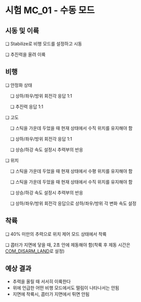 # 시험 MC_01 - 수동 모드

## 시동 및 이륙

❏  Stabilize로 비행 모드를 설정하고 시동

❏ 추진력을 올려 이륙


## 비행

❏ 안정화 상태

&nbsp;&nbsp;&nbsp;&nbsp;❏ 상하/좌우/방위 회전각 응답 1:1

&nbsp;&nbsp;&nbsp;&nbsp;❏ 추진력 응답 1:1

❏ 고도

&nbsp;&nbsp;&nbsp;&nbsp;❏ 스틱을 가운데 두었을 때 현재 상태에서 수직 위치를 유지해야 함

&nbsp;&nbsp;&nbsp;&nbsp;❏ 상하/좌우/방위 회전각 응답 1:1

&nbsp;&nbsp;&nbsp;&nbsp;❏ 상승/하강 속도 설정시 추력부의 반응

❏ 위치

&nbsp;&nbsp;&nbsp;&nbsp;❏ 스틱을 가운데 두었을 때 현재 상태에서 수평 위치를 유지해야 함

&nbsp;&nbsp;&nbsp;&nbsp;❏ 스틱을 가운데 두었을 때 현재 상태에서 수직 위치를 유지해야 함

&nbsp;&nbsp;&nbsp;&nbsp;❏ 상승/하강 속도 설정시 추력부의 반응

&nbsp;&nbsp;&nbsp;&nbsp;❏ 상하/좌우/방위 회전각 응답으로 상하/좌우/방위 각 변화 속도 설정


## 착륙

❏ 40% 미만의 추력으로 위치 제어 모드 상태에서 착륙

❏ 콥터가 지면에 닿을 때, 2초 안에 제동해야 함(착륙 후 제동 시간은 [COM_DISARM_LAND](../advanced_config/parameter_reference.md#COM_DISARM_LAND)로 설정)


## 예상 결과

* 추력을 올릴 때 서서히 이륙한다
* 위에 언급한 어떤 비행 모드에서도 떨림이 나타나서는 안됨
* 지면에 착륙시, 콥터가 지면에서 튀면 안됨
